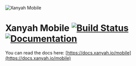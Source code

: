 ![Xanyah Mobile](https://i.imgur.com/6hp45yz.png)

# Xanyah Mobile [![Build Status](https://travis-ci.org/xanyah/xanyah-mobile.svg?branch=master)](https://travis-ci.org/xanyah/xanyah-mobile) [![Documentation](https://img.shields.io/badge/docs-gitbook-blue.svg)](https://docs.xanyah.io/mobile)

You can read the docs here: [https://docs.xanyah.io/mobile](https://docs.xanyah.io/mobile)
